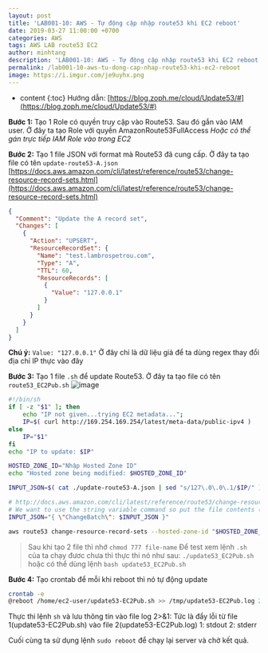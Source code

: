 ```yaml
---
layout: post
title: 'LAB001-10: AWS - Tự động cập nhập route53 khi EC2 reboot'
date: 2019-03-27 11:00:00 +0700
categories: AWS
tags: AWS LAB route53 EC2
author: minhtang
description: 'LAB001-10: AWS - Tự động cập nhập route53 khi EC2 reboot'
permalink: /lab001-10-aws-tu-dong-cap-nhap-route53-khi-ec2-reboot
image: https://i.imgur.com/je9uyhx.png
---
```


* content
{:toc}
Hướng dẫn: [https://blog.zoph.me/cloud/Update53/#](https://blog.zoph.me/cloud/Update53/#)

**Bước 1:** Tạo 1 Role có quyền truy cập vào Route53. Sau đó gắn vào IAM user. Ở đây ta tạo Role với quyền AmazonRoute53FullAccess
*Hoặc có thể gán trực tiếp IAM Role vào trong EC2*

**Bước 2:** Tạo 1 file JSON với format mà Route53 đã cung cấp. Ở đây ta tạo file có tên `update-route53-A.json`
[https://docs.aws.amazon.com/cli/latest/reference/route53/change-resource-record-sets.html](https://docs.aws.amazon.com/cli/latest/reference/route53/change-resource-record-sets.html)




```json
{
  "Comment": "Update the A record set",
  "Changes": [
    {
      "Action": "UPSERT",
      "ResourceRecordSet": {
        "Name": "test.lambrospetrou.com",
        "Type": "A",
        "TTL": 60,
        "ResourceRecords": [
          {
            "Value": "127.0.0.1"
          }
        ]
      }
    }
  ]
}
```

**Chú ý:** `Value: "127.0.0.1"` Ở đây chỉ là dữ liệu giả để ta dùng regex thay đổi địa chỉ IP thực vào đây

**Bước 3:** Tạo 1 file `.sh` để update Route53. Ở đây ta tạo file có tên `route53_EC2Pub.sh`
![image](https://user-images.githubusercontent.com/27756008/54666862-7fb1bc00-4b1d-11e9-82d1-4e63ff351cce.png)

```bash
#!/bin/sh
if [ -z "$1" ]; then
    echo "IP not given...trying EC2 metadata...";
    IP=$( curl http://169.254.169.254/latest/meta-data/public-ipv4 )
else
    IP="$1"
fi
echo "IP to update: $IP"

HOSTED_ZONE_ID="Nhập Hosted Zone ID"
echo "Hosted zone being modified: $HOSTED_ZONE_ID"

INPUT_JSON=$( cat ./update-route53-A.json | sed "s/127\.0\.0\.1/$IP/" )

# http://docs.aws.amazon.com/cli/latest/reference/route53/change-resource-record-sets.html
# We want to use the string variable command so put the file contents (batch-changes file) in the following JSON
INPUT_JSON="{ \"ChangeBatch\": $INPUT_JSON }"

aws route53 change-resource-record-sets --hosted-zone-id "$HOSTED_ZONE_ID" --cli-input-json "$INPUT_JSON"
```
> Sau khi tạo 2 file thì nhớ `chmod 777 file-name`
> Để test xem lệnh `.sh` của ta chạy đươc chưa thì thực thi nó như sau: `./update53_EC2Pub.sh` hoặc có thể dùng lệnh `bash update53_EC2Pub.sh`

**Bước 4:** Tạo crontab để mỗi khi reboot thì nó tự động update
```bash
crontab -e
@reboot /home/ec2-user/update53-EC2Pub.sh >> /tmp/update53-EC2Pub.log 2>&1
```
Thực thi lệnh `sh` và lưu thông tin vào file log
2>&1: Tức là đẩy lỗi từ file 1(update53-EC2Pub.sh) vào file 2(update53-EC2Pub.log)
1: stdout
2: stderr

Cuối cùng ta sử dụng lệnh `sudo reboot` để chạy lại server và chờ kết quả.

